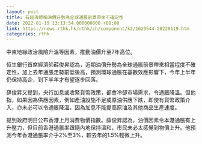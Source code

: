 ```yaml
---
layout: post
title: 有經濟師稱油價升勢為全球通脹前景帶來不確定性
date: 2022-01-19 13:13:54.000000000 +08:00
link: https://news.rthk.hk/rthk/ch/component/k2/1629544-20220119.htm
categories: rthk
---
```


中東地緣政治風險升溫等因素，推動油價升至7年高位。

恒生銀行首席經濟師薛俊昇認為，近期油價升勢為全球通脹前景帶來相當程度不確定性，加上去年通脹走勢前低後高，預測環球通脹在基數效應影響下，今年上半年仍保持高企，到下半年才有望逐步回落。

薛俊昇又提到，央行加息或收緊貨幣政策，都會冷卻市場需求，令通脹降溫。但他指，如果因為供應因素，例如產油設施不足或原油供應下跌，即使有貨幣政策介入，亦未必可以令通脹降溫，因為加息不能提高原油及其他商品生產速度。

提到政府明日公布香港上月消費物價指數。薛俊昇認為，油價因素令本港通脹有上升壓力，但目前香港通脹率跟隨內地保持溫和，市民未必太感覺到物價上升。他預測今年香港通脹率介乎2%至3%，較去年的1.5%輕微上升。
